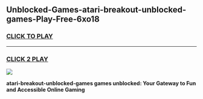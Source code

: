 
## Unblocked-Games-atari-breakout-unblocked-games-Play-Free-6xo18
<h3>
<a href="https://premium76.site?title=atari-breakout-unblocked-games&ref=19M">CLICK TO PLAY</a></h3>
<hr>

<h3>
<a href="https://premium76.site?title=atari-breakout-unblocked-games&ref=19M">CLICK 2 PLAY</a>
  
</h3>

<a href="https://premium76.site?title=atari-breakout-unblocked-games&ref=19M"><img src="https://clearcache.store/games.png"></a>


**atari-breakout-unblocked-games games unblocked: Your Gateway to Fun and Accessible Online Gaming**
